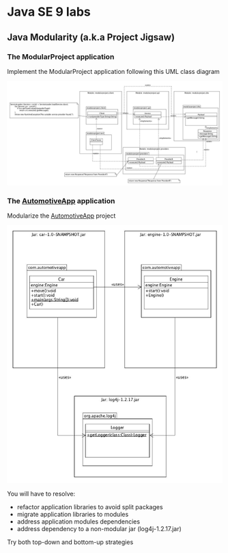 # Java SE 9 labs

## Java Modularity (a.k.a Project Jigsaw)

### The ModularProject application

Implement the ModularProject application following this UML class diagram

![ModularProject UML](modularproject_UML.jpg)

### The [AutomotiveApp](AutomotiveApp/README.md) application

Modularize the [AutomotiveApp](AutomotiveApp/README.md) project



![ModularProject UML](automotive_app.jpg)

You will have to resolve:

- refactor application libraries to avoid split packages
- migrate application libraries to modules
- address application modules dependencies 
- address dependency to a non-modular jar (log4j-1.2.17.jar)

Try both top-down and bottom-up strategies